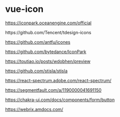 # vue-icon

https://iconpark.oceanengine.com/official


<template>
  <svg width="1em" height="1em" viewBox="0 0 20 20"><path fill="currentColor" d="M16.726 12.641c-.843 1.363-3.535 2.361-6.726 2.361s-5.883-.998-6.727-2.361c-.178-.29-.273-.135-.273.007v2.002c0 1.94 3.134 3.95 7 3.95s7-2.01 7-3.949v-2.002c0-.143-.096-.298-.274-.008zm.011-5.116c-.83 1.205-3.532 2.09-6.737 2.09s-5.908-.885-6.738-2.09C3.091 7.277 3 7.412 3 7.523V9.88c0 1.762 3.134 3.189 7 3.189s7-1.428 7-3.189V7.523c0-.111-.092-.246-.263.002zM10 1C6.134 1 3 2.18 3 3.633v1.26c0 1.541 3.134 2.791 7 2.791s7-1.25 7-2.791v-1.26C17 2.18 13.866 1 10 1z"></path></svg>
</template>
https://github.com/Tencent/tdesign-icons

https://github.com/antfu/icones

https://github.com/bytedance/IconPark

https://toutiao.io/posts/wdobhen/preview

https://github.com/stisla/stisla


https://react-spectrum.adobe.com/react-spectrum/


https://segmentfault.com/a/1190000041691150

https://chakra-ui.com/docs/components/form/button

https://webrix.amdocs.com/
